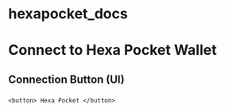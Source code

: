 # hexapocket_docs

# Connect to Hexa Pocket Wallet

## Connection Button (UI)

### 
```
<button> Hexa Pocket </button>
```
